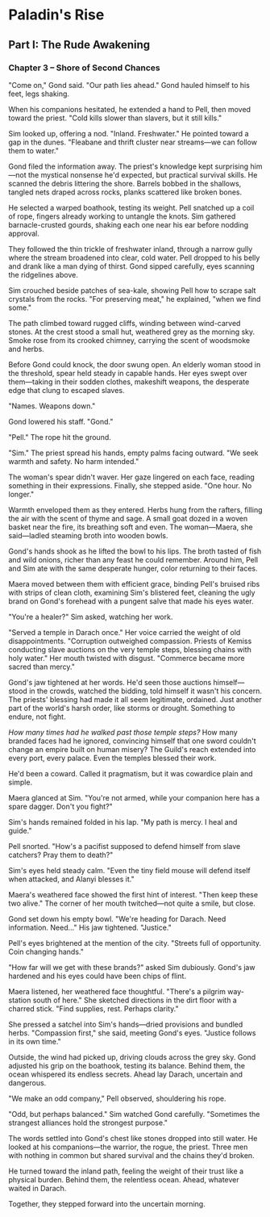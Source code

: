 # Paladin's Rise

## Part I: The Rude Awakening

### Chapter 3 – Shore of Second Chances

"Come on," Gond said. "Our path lies ahead." Gond hauled himself to his feet, legs shaking.

When his companions hesitated, he extended a hand to Pell, then moved toward the priest. "Cold kills slower than slavers, but it still kills."

Sim looked up, offering a nod. "Inland. Freshwater." He pointed toward a gap in the dunes. "Fleabane and thrift cluster near streams—we can follow them to water."

Gond filed the information away. The priest's knowledge kept surprising him—not the mystical nonsense he'd expected, but practical survival skills. He scanned the debris littering the shore. Barrels bobbed in the shallows, tangled nets draped across rocks, planks scattered like broken bones.

He selected a warped boathook, testing its weight. Pell snatched up a coil of rope, fingers already working to untangle the knots. Sim gathered barnacle-crusted gourds, shaking each one near his ear before nodding approval.

They followed the thin trickle of freshwater inland, through a narrow gully where the stream broadened into clear, cold water. Pell dropped to his belly and drank like a man dying of thirst. Gond sipped carefully, eyes scanning the ridgelines above.

Sim crouched beside patches of sea-kale, showing Pell how to scrape salt crystals from the rocks. "For preserving meat," he explained, "when we find some."

The path climbed toward rugged cliffs, winding between wind-carved stones. At the crest stood a small hut, weathered grey as the morning sky. Smoke rose from its crooked chimney, carrying the scent of woodsmoke and herbs.

Before Gond could knock, the door swung open. An elderly woman stood in the threshold, spear held steady in capable hands. Her eyes swept over them—taking in their sodden clothes, makeshift weapons, the desperate edge that clung to escaped slaves.

"Names. Weapons down."

Gond lowered his staff. "Gond."

"Pell." The rope hit the ground.

"Sim." The priest spread his hands, empty palms facing outward. "We seek warmth and safety. No harm intended."

The woman's spear didn't waver. Her gaze lingered on each face, reading something in their expressions. Finally, she stepped aside. "One hour. No longer."

Warmth enveloped them as they entered. Herbs hung from the rafters, filling the air with the scent of thyme and sage. A small goat dozed in a woven basket near the fire, its breathing soft and even. The woman—Maera, she said—ladled steaming broth into wooden bowls.

Gond's hands shook as he lifted the bowl to his lips. The broth tasted of fish and wild onions, richer than any feast he could remember. Around him, Pell and Sim ate with the same desperate hunger, color returning to their faces.

Maera moved between them with efficient grace, binding Pell's bruised ribs with strips of clean cloth, examining Sim's blistered feet, cleaning the ugly brand on Gond's forehead with a pungent salve that made his eyes water.

"You're a healer?" Sim asked, watching her work.

"Served a temple in Darach once." Her voice carried the weight of old disappointments. "Corruption outweighed compassion. Priests of Kemiss conducting slave auctions on the very temple steps, blessing chains with holy water." Her mouth twisted with disgust. "Commerce became more sacred than mercy." 

Gond's jaw tightened at her words. He'd seen those auctions himself—stood in the crowds, watched the bidding, told himself it wasn't his concern. The priests' blessing had made it all seem legitimate, ordained. Just another part of the world's harsh order, like storms or drought. Something to endure, not fight.

*How many times had he walked past those temple steps?* How many branded faces had he ignored, convincing himself that one sword couldn't change an empire built on human misery? The Guild's reach extended into every port, every palace. Even the temples blessed their work.

He'd been a coward. Called it pragmatism, but it was cowardice plain and simple.

Maera glanced at Sim. "You're not armed, while your companion here has a spare dagger. Don't you fight?"

Sim's hands remained folded in his lap. "My path is mercy. I heal and guide."

Pell snorted. "How's a pacifist supposed to defend himself from slave catchers? Pray them to death?"

Sim's eyes held steady calm. "Even the tiny field mouse will defend itself when attacked, and Alanyi blesses it."

Maera's weathered face showed the first hint of interest. "Then keep these two alive." The corner of her mouth twitched—not quite a smile, but close.

Gond set down his empty bowl. "We're heading for Darach. Need information. Need..." His jaw tightened. "Justice."

Pell's eyes brightened at the mention of the city. "Streets full of opportunity. Coin changing hands."

"How far will we get with these brands?" asked Sim dubiously. Gond's jaw hardened and his eyes could have been chips of flint.

Maera listened, her weathered face thoughtful. "There's a pilgrim way-station south of here." She sketched directions in the dirt floor with a charred stick. "Find supplies, rest. Perhaps clarity."

She pressed a satchel into Sim's hands—dried provisions and bundled herbs. "Compassion first," she said, meeting Gond's eyes. "Justice follows in its own time."

Outside, the wind had picked up, driving clouds across the grey sky. Gond adjusted his grip on the boathook, testing its balance. Behind them, the ocean whispered its endless secrets. Ahead lay Darach, uncertain and dangerous.

"We make an odd company," Pell observed, shouldering his rope.

"Odd, but perhaps balanced." Sim watched Gond carefully. "Sometimes the strangest alliances hold the strongest purpose."

The words settled into Gond's chest like stones dropped into still water. He looked at his companions—the warrior, the rogue, the priest. Three men with nothing in common but shared survival and the chains they'd broken.

He turned toward the inland path, feeling the weight of their trust like a physical burden. Behind them, the relentless ocean. Ahead, whatever waited in Darach.

Together, they stepped forward into the uncertain morning.
